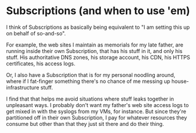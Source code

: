 # Subscriptions (and when to use 'em)

I think of Subscriptions as basically being equivalent to "I am setting this
up on behalf of so-and-so".

For example, the web sites I maintain as memorials for my late father, are
running inside their own Subscription, that has his stuff in it, and only his
stuff. His authoritative DNS zones, his storage account, his CDN, his HTTPS
certificates, his access logs.

Or, I also have a Subscription that is for my personal noodling around,
where if I fat-finger something there's no chance of me messing up
house-infrastructure stuff.

I find that that helps me avoid situations where stuff leaks together
in unpleasant ways. I probably don't want my father's web site access
logs to get mixed in with the syslogs from my VMs, for instance. But
since they're partitioned off in their own Subscription, I pay for
whatever resources they consume but other than that they just sit
there and do their thing.
